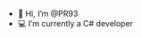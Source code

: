 - 👋 Hi, I’m @PR93
- :computer: I’m currently a C# developer 
  
  
    
  
     
   
      
  
  
 
 
